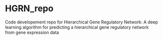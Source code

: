 # HGRN_repo
Code developement repo for Hierarchical Gene Regulatory Network: A deep learning algorithm for predicting a hierarchical gene regulatory network from gene expression data

